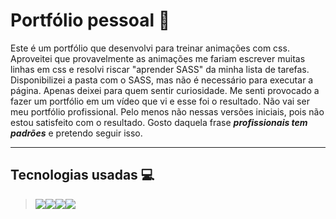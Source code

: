 # Portfólio pessoal 🤵

Este é um portfólio que desenvolvi para treinar animações com css. Aproveitei que provavelmente as animações me fariam escrever muitas linhas em css e resolvi riscar "aprender SASS" da minha lista de tarefas. Disponibilizei a pasta com o SASS, mas não é necessário para executar a página. Apenas deixei para quem sentir curiosidade. Me senti provocado a fazer um portfólio em um vídeo que vi e esse foi o resultado. Não vai ser meu portfólio profissional. Pelo menos não nessas versões iniciais, pois não estou satisfeito com o resultado. Gosto daquela frase ***profissionais tem padrões*** e pretendo seguir isso. 

---

## Tecnologias usadas 💻

> <img src="https://img.shields.io/badge/HTML5-E34F26?style=for-the-badge&logo=html5&logoColor=white"><img src="https://img.shields.io/badge/CSS3-1572B6?style=for-the-badge&logo=css3&logoColor=white"><img src="https://img.shields.io/badge/JavaScript-323330?style=for-the-badge&logo=javascript&logoColor=F7DF1E"><img src="https://img.shields.io/badge/Sass-CC6699?style=for-the-badge&logo=sass&logoColor=white">






